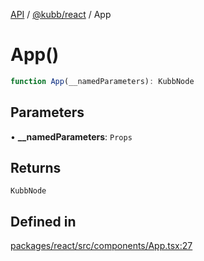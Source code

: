 [API](../../../packages.md) / [@kubb/react](../index.md) / App

# App()

```ts
function App(__namedParameters): KubbNode
```

## Parameters

• **\_\_namedParameters**: `Props`

## Returns

`KubbNode`

## Defined in

[packages/react/src/components/App.tsx:27](https://github.com/kubb-project/kubb/blob/dcebbafbee668a7722775212bce85eec29e39573/packages/react/src/components/App.tsx#L27)
